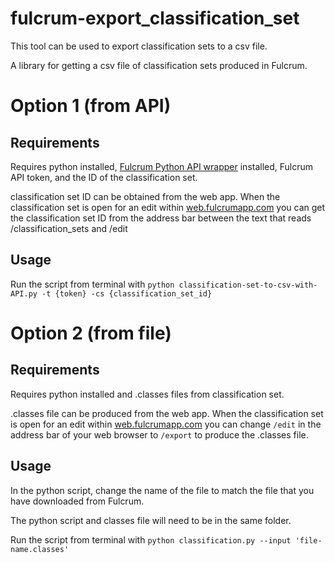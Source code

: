 # fulcrum-export_classification_set
This tool can be used to export classification sets to a csv file. 


A library for getting a csv file of classification sets produced in Fulcrum.

# Option 1 (from API)

## Requirements
Requires python installed, [Fulcrum Python API wrapper](https://github.com/fulcrumapp/fulcrum-python) installed, Fulcrum API token, and the ID of the classification set.    

classification set ID can be obtained from the web app.  When the classification set is open for an edit within [web.fulcrumapp.com](https://web.fulcrumapp.com/) you can get the classification set ID from the address bar between the text that reads /classification_sets and /edit

## Usage
Run the script from terminal with `python classification-set-to-csv-with-API.py -t {token} -cs {classification_set_id}`

# Option 2 (from file)

## Requirements
Requires python installed and .classes files from classification set. 

.classes file can be produced from the web app.  When the classification set is open for an edit within [web.fulcrumapp.com](https://web.fulcrumapp.com/) you can change `/edit` in the address bar of your web browser to `/export` to produce the .classes file. 

## Usage
In the python script, change the name of the file to match the file that you have downloaded from Fulcrum.

The python script and classes file will need to be in the same folder.

Run the script from terminal with `python classification.py --input 'file-name.classes'`
